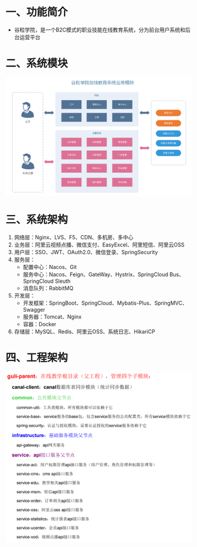 # 一、功能简介

- 谷粒学院，是一个B2C模式的职业技能在线教育系统，分为前台用户系统和后台运营平台

# 二、系统模块

![image-20240710060439829](../../../TyporaImage/image-20240710060439829.png)

# 三、系统架构

1. 网络层：Nginx、LVS、F5、CDN、多机房、多中心
2. 业务层：阿里云视频点播、微信支付、EasyExcel、阿里短信、阿里云OSS
3. 用户层：SSO、JWT、OAuth2.0、微信登录、SpringSecurity
4. 服务层：
   - 配置中心：Nacos、Git
   - 服务中心：Nacos、Feign、GateWay、Hystrix、SpringCloud Bus、SpringCloud Sleuth
   - 消息队列：RabbitMQ
5. 开发层：
   - 开发框架：SpringBoot、SpringCloud、Mybatis-Plus、SpringMVC、Swagger
   - 服务器：Tomcat、Nginx
   - 容器：Docker
6. 存储层：MySQL、Redis、阿里云OSS、系统日志、HikariCP

# 四、工程架构

![image-20240710064015606](../../../TyporaImage/image-20240710064015606.png)

